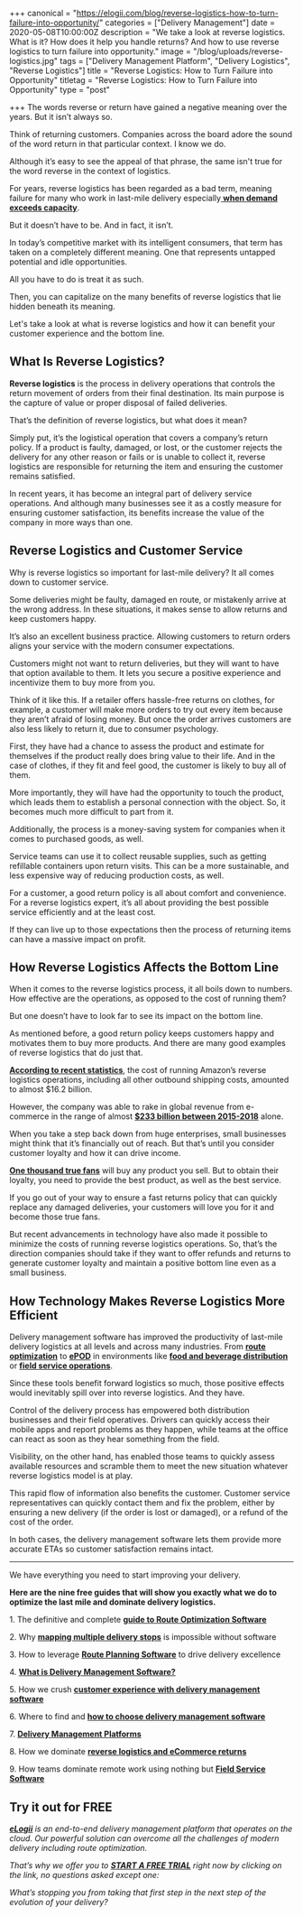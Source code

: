 +++
canonical = "https://elogii.com/blog/reverse-logistics-how-to-turn-failure-into-opportunity/"
categories = ["Delivery Management"]
date = 2020-05-08T10:00:00Z
description = "We take a look at reverse logistics. What is it? How does it help you handle returns? And how to use reverse logistics to turn failure into opportunity."
image = "/blog/uploads/reverse-logistics.jpg"
tags = ["Delivery Management Platform", "Delivery Logistics", "Reverse Logistics"]
title = "Reverse Logistics: How to Turn Failure into Opportunity"
titletag = "Reverse Logistics: How to Turn Failure into Opportunity"
type = "post"

+++
The words reverse or return have gained a negative meaning over the years. But it isn’t always so.

Think of returning customers. Companies across the board adore the sound of the word return in that particular context. I know we do.

Although it’s easy to see the appeal of that phrase, the same isn't true for the word reverse in the context of logistics.

For years, reverse logistics has been regarded as a bad term, meaning failure for many who work in last-mile delivery especially[ **when demand exceeds capacity**](https://elogii.com/blog/how-to-improve-last-mile-delivery-when-demand-exceeds-your-capacity/). 

But it doesn’t have to be. And in fact, it isn’t.

In today’s competitive market with its intelligent consumers, that term has taken on a completely different meaning. One that represents untapped potential and idle opportunities.

All you have to do is treat it as such.

Then, you can capitalize on the many benefits of reverse logistics that lie hidden beneath its meaning.

Let's take a look at what is reverse logistics and how it can benefit your customer experience and the bottom line.

## What Is Reverse Logistics?

**Reverse logistics** is the process in delivery operations that controls the return movement of orders from their final destination. Its main purpose is the capture of value or proper disposal of failed deliveries.

That’s the definition of reverse logistics, but what does it mean?

Simply put, it’s the logistical operation that covers a company’s return policy. If a product is faulty, damaged, or lost, or the customer rejects the delivery for any other reason or fails or is unable to collect it, reverse logistics are responsible for returning the item and ensuring the customer remains satisfied.

In recent years, it has become an integral part of delivery service operations. And although many businesses see it as a costly measure for ensuring customer satisfaction, its benefits increase the value of the company in more ways than one.

## Reverse Logistics and Customer Service

Why is reverse logistics so important for last-mile delivery? It all comes down to customer service.

Some deliveries might be faulty, damaged en route, or mistakenly arrive at the wrong address. In these situations, it makes sense to allow returns and keep customers happy.

It’s also an excellent business practice. Allowing customers to return orders aligns your service with the modern consumer expectations.

Customers might not want to return deliveries, but they will want to have that option available to them. It lets you secure a positive experience and incentivize them to buy more from you.

Think of it like this. If a retailer offers hassle-free returns on clothes, for example, a customer will make more orders to try out every item because they aren’t afraid of losing money. But once the order arrives customers are also less likely to return it, due to consumer psychology.

First, they have had a chance to assess the product and estimate for themselves if the product really does bring value to their life. And in the case of clothes, if they fit and feel good, the customer is likely to buy all of them.

More importantly, they will have had the opportunity to touch the product, which leads them to establish a personal connection with the object. So, it becomes much more difficult to part from it.

Additionally, the process is a money-saving system for companies when it comes to purchased goods, as well.

Service teams can use it to collect reusable supplies, such as getting refillable containers upon return visits. This can be a more sustainable, and less expensive way of reducing production costs, as well.

For a customer, a good return policy is all about comfort and convenience. For a reverse logistics expert, it’s all about providing the best possible service efficiently and at the least cost.

If they can live up to those expectations then the process of returning items can have a massive impact on profit.

## How Reverse Logistics Affects the Bottom Line

When it comes to the reverse logistics process, it all boils down to numbers. How effective are the operations, as opposed to the cost of running them?

But one doesn’t have to look far to see its impact on the bottom line.

As mentioned before, a good return policy keeps customers happy and motivates them to buy more products. And there are many good examples of reverse logistics that do just that.

[**According to recent statistics**](https://www.statista.com/statistics/236503/amazons-annual-shipping-revenue-and-outbound-shipping-costs/), the cost of running Amazon’s reverse logistics operations, including all other outbound shipping costs, amounted to almost $16.2 billion.

However, the company was able to rake in global revenue from e-commerce in the range of almost [**$233 billion between 2015-2018**](https://www.statista.com/statistics/233598/e-commerce-revenue-of-amazon-otto-and-rakuten/) alone.

When you take a step back down from huge enterprises, small businesses might think that it’s financially out of reach. But that’s until you consider customer loyalty and how it can drive income.

[**One thousand true fans**](https://kk.org/thetechnium/1000-true-fans/) will buy any product you sell. But to obtain their loyalty, you need to provide the best product, as well as the best service.

If you go out of your way to ensure a fast returns policy that can quickly replace any damaged deliveries, your customers will love you for it and become those true fans.

But recent advancements in technology have also made it possible to minimize the costs of running reverse logistics operations. So, that’s the direction companies should take if they want to offer refunds and returns to generate customer loyalty and maintain a positive bottom line even as a small business.

## How Technology Makes Reverse Logistics More Efficient

Delivery management software has improved the productivity of last-mile delivery logistics at all levels and across many industries. From [**route optimization**](https://elogii.com/blog/what-is-route-optimization-and-why-you-need-it/) to [**ePOD**](https://elogii.com/blog/electronic-proof-of-delivery-epod-how-does-it-improve-logistics-operations/) in environments like [**food and beverage distribution**](https://elogii.com/industries/food-drink) or [**field service operations**](https://elogii.com/blog/how-do-you-successfully-manage-your-field-service-using-software/).

Since these tools benefit forward logistics so much, those positive effects would inevitably spill over into reverse logistics. And they have.

Control of the delivery process has empowered both distribution businesses and their field operatives. Drivers can quickly access their mobile apps and report problems as they happen, while teams at the office can react as soon as they hear something from the field.

Visibility, on the other hand, has enabled those teams to quickly assess available resources and scramble them to meet the new situation whatever reverse logistics model is at play.

This rapid flow of information also benefits the customer. Customer service representatives can quickly contact them and fix the problem, either by ensuring a new delivery (if the order is lost or damaged), or a refund of the cost of the order.

In both cases, the delivery management software lets them provide more accurate ETAs so customer satisfaction remains intact.

***

We have everything you need to start improving your delivery.

**Here are the nine free guides that will show you exactly what we do to optimize the last mile and dominate delivery logistics.**

1\. The definitive and complete [**guide to Route Optimization Software**](https://elogii.com/blog/guide-to-route-optimization-software/ "guide to route optimization software")

2\. Why [**mapping multiple delivery stops**](https://elogii.com/blog/mapping-multiple-delivery-stops/ "mapping multiple delivery stops") is impossible without software

3\. How to leverage [**Route Planning Software**](https://elogii.com/blog/how-route-planning-software-improves-delivery/ "route planning software") to drive delivery excellence

4\. [**What is Delivery Management Software?**](https://elogii.com/blog/what-is-delivery-management-software-and-how-is-it-different-from-everything-else-on-the-market/ "what is delivery management software")

5\. How we crush [**customer experience with delivery management software**](https://elogii.com/blog/delivery-management-software-and-customer-experience/ "customer experience and delivery management software")

6\. Where to find and [**how to choose delivery management software**](https://elogii.com/blog/how-to-choose-delivery-management-software/ "how to choose delivery management software")

7\. [**Delivery Management Platforms**](https://elogii.com/blog/delivery-management-platforms/ "delivery management platforms")

8\. How we dominate [**reverse logistics and eCommerce returns**](https://elogii.com/blog/reverse-logistics-and-ecommerce-returns/ "reverse logistics and ecommerce returns")

9\. How teams dominate remote work using nothing but [**Field Service Software**](https://elogii.com/blog/how-do-you-successfully-manage-your-field-service-using-software/ "field service software")

## Try it out for FREE

[**_eLogii_**](https://elogii.com/) _is an end-to-end delivery management platform that operates on the cloud. Our powerful solution can overcome all the challenges of modern delivery including route optimization._

_That’s why we offer you to_ [**_START A FREE TRIAL_**](https://elogii.com/book-demo) _right now by clicking on the link, no questions asked except one:_

_What’s stopping you from taking that first step in the next step of the evolution of your delivery?_